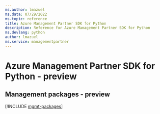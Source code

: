 ```yaml
---
ms.author: lmazuel
ms.data: 07/29/2022
ms.topic: reference
title: Azure Management Partner SDK for Python
description: Reference for Azure Management Partner SDK for Python
ms.devlang: python
author: lmazuel
ms.service: managementpartner
---
```

# Azure Management Partner SDK for Python - preview

## Management packages - preview
[!INCLUDE [mgmt-packages](management-partner-mgmt-index.md)]
